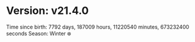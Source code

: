 # Version: v21.4.0
Time since birth: 7792 days, 187009 hours, 11220540 minutes, 673232400 seconds
Season: Winter ❄️
